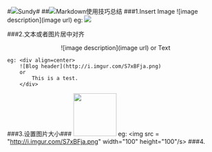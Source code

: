 #![](http://i.imgur.com/S7xBFja.png)Sundy#
##![](http://i.imgur.com/S7xBFja.png)Markdown使用技巧总结
###1.Insert Image
	![image description](image url)
	eg: ![](http://i.imgur.com/S7xBFja.png)

###2.文本或者图片居中对齐
	<div align=center>
		![image description](image url)
		or 
		 Text
	</div>

	eg: <div align=center>
		![Blog header](http://i.imgur.com/S7xBFja.png)
		or
			This is a test.
		</div>

###3.设置图片大小###
	<img src="image_name.png" width="100" height="100" />
	eg:
	  <img src = "http://i.imgur.com/S7xBFja.png"  width="100" height="100"/s>
###4.